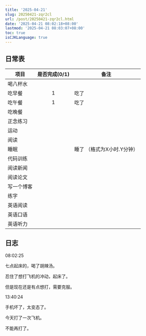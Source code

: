 ```yaml
---
title: '2025-04-21'
slug: 20250421-zqr2cl
url: /post/20250421-zqr2cl.html
date: '2025-04-21 08:02:18+08:00'
lastmod: '2025-04-21 08:03:07+08:00'
toc: true
isCJKLanguage: true
---
```






## 日常表

|项目|是否完成(0/1)|备注|
| ------------| :-------------: | -----------------------------|
|喝八杯水|||
|吃早餐|1|吃了|
|吃午餐|1|吃了|
|吃晚餐|||
|正念练习|||
|运动|||
|阅读|||
|睡眠||睡了  （格式为X小时.Y分钟）|
|代码训练|||
|阅读新闻|||
|阅读论文|||
|写一个博客|||
|练字|||
|英语阅读|||
|英语口语|||
|英语听力|||

## 日志

08:02:25

七点起床的，喝了胡辣汤。

忍住了想打飞机的冲动，起床了。

但是现在还是有点想打，需要克服。

13:40:24

手机坏了，太变态了。

今天打了一次飞机。

不能再打了。
